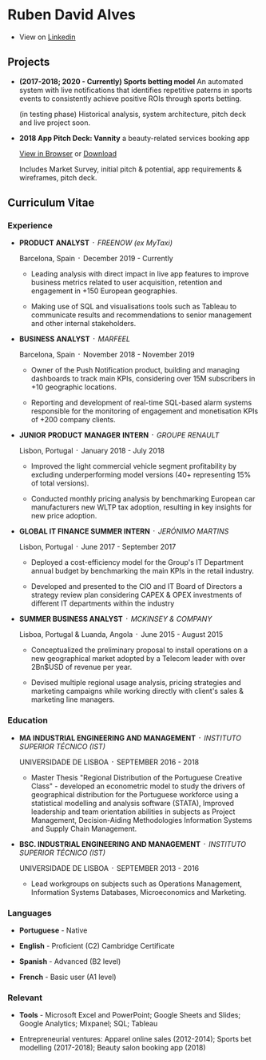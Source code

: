 



# Ruben David Alves

- View on [Linkedin](https://www.linkedin.com/in/rubendavidalves/)

## Projects

- **(2017-2018; 2020 - Currently) Sports betting model** An automated system with live notifications that identifies repetitive paterns in sports events to consistently achieve positive ROIs through sports betting.
  
  (in testing phase) Historical analysis, system architecture, pitch deck and live project soon.

- **2018 App Pitch Deck: Vannity** a beauty-related services booking app

  [View in Browser](https://drive.google.com/drive/folders/1T2Kpif89qwU-gbDGLFmlck0q8U8gWWPl?usp=sharing) or [Download](https://github.com/rubendavidalves/rubendavidalves.github.io/tree/master/VannityAppProject)
  
  Includes Market Survey, initial pitch & potential, app requirements & wireframes, pitch deck.


## Curriculum Vitae

### Experience

- **PRODUCT** **ANALYST** ᛫ *FREENOW (ex MyTaxi)*

  Barcelona, Spain ᛫ December 2019 - Currently

  - Leading analysis with direct impact in live app features to improve business metrics related to user acquisition, retention and engagement in +150 European geographies.
  
  - Making use of SQL and visualisations tools such as Tableau to communicate results and recommendations to senior management and other internal stakeholders.

- **BUSINESS** **ANALYST** ᛫ *MARFEEL*

  Barcelona, Spain ᛫ November 2018 - November 2019

  - Owner of the Push Notification product, building and managing dashboards to track main KPIs, considering over 15M subscribers in +10 geographic locations.
  
  - Reporting and development of real-time SQL-based alarm systems responsible for the monitoring of engagement and monetisation KPIs of +200 company clients.

- **JUNIOR** **PRODUCT** **MANAGER** **INTERN** ᛫ *GROUPE RENAULT*

  Lisbon, Portugal ᛫ January 2018 - July 2018

  - Improved the light commercial vehicle segment profitability by excluding underperforming model versions (40+ representing 15% of total versions).
  
  - Conducted monthly pricing analysis by benchmarking European car manufacturers new WLTP tax adoption, resulting in key insights for new price adoption.

- **GLOBAL IT FINANCE SUMMER INTERN** ᛫ *JERÓNIMO MARTINS*

  Lisbon, Portugal ᛫ June 2017 - September 2017

  - Deployed a cost-efficiency model for the Group's IT Department annual budget by benchmarking the main KPIs in the retail industry.
  
  - Developed and presented to the CIO and IT Board of Directors a strategy review plan considering CAPEX & OPEX investments of different IT departments within the industry

- **SUMMER BUSINESS ANALYST** ᛫ *MCKINSEY & COMPANY*

  Lisboa, Portugal & Luanda, Angola ᛫ June 2015 - August 2015

  - Conceptualized the preliminary proposal to install operations on a new geographical market adopted by a Telecom leader with over 2Bn$USD of revenue per year.
  
  - Devised multiple regional usage analysis, pricing strategies and marketing campaigns while working directly with client's sales & marketing line managers.

### Education

- **MA INDUSTRIAL ENGINEERING AND MANAGEMENT** ᛫ *INSTITUTO SUPERIOR TÉCNICO (IST)* 

  UNIVERSIDADE DE LISBOA ᛫ SEPTEMBER 2016 - 2018
  
  - Master Thesis "Regional Distribution of the Portuguese Creative Class" - developed an econometric model to study the drivers of geographical distribution for the Portuguese workforce using a statistical modelling and analysis software (STATA),
Improved leadership and team orientation abilities in subjects as Project Management,  Decision-Aiding Methodologies Information Systems and Supply Chain Management.

- **BSC. INDUSTRIAL ENGINEERING AND MANAGEMENT** ᛫ *INSTITUTO SUPERIOR TÉCNICO (IST)* 

  UNIVERSIDADE DE LISBOA ᛫ SEPTEMBER 2013 - 2016
  
  - Lead workgroups on subjects such as Operations Management, Information Systems Databases, Microeconomics and Marketing.

### Languages

- **Portuguese** - Native

- **English** - Proficient (C2) Cambridge Certificate

- **Spanish** - Advanced (B2 level)

- **French** - Basic user (A1 level)

### Relevant

- **Tools** - Microsoft Excel and PowerPoint; Google Sheets and Slides; Google Analytics; Mixpanel; SQL; Tableau

- Entrepreneurial ventures: Apparel online sales (2012-2014); Sports bet modelling (2017-2018); Beauty salon booking app (2018)

